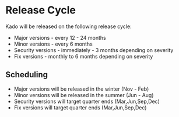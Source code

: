 # Release Cycle

Kado will be released on the following release cycle:

* Major versions - every 12 - 24 months
* Minor versions - every 6 months
* Security versions - immediately - 3 months depending on severity
* Fix versions - monthly to 6 months depending on severity

## Scheduling

* Major versions will be released in the winter (Nov - Feb)
* Minor versions will be released in the summer (Jun - Aug)
* Security versions will target quarter ends (Mar,Jun,Sep,Dec)
* Fix versions will target quarter ends (Mar,Jun,Sep,Dec)
